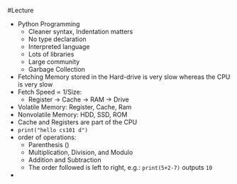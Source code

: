#Lecture
- Python Programming
	- Cleaner syntax, Indentation matters
	- No type declaration
	- Interpreted language
	- Lots of libraries
	- Large community
	- Garbage Collection
- Fetching Memory stored in the Hard-drive is very slow whereas the CPU is very slow
- Fetch Speed $\propto$ 1/Size:
	- Register $\to$ Cache $\to$ RAM $\to$ Drive
- Volatile Memory: Register, Cache, Ram
- Nonvolatile Memory: HDD, SSD, ROM
- Cache and Registers are part of the CPU
- `print("hello cs101 d")`
- order of operations:
	- Parenthesis ()
	- Multiplication, Division, and Modulo
	- Addition and Subtraction
	- The order followed is left to right, e.g.: `print(5+2-7)` outputs `10` 
- 